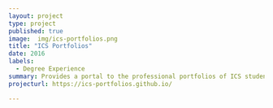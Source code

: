 ```yaml
---
layout: project
type: project
published: true
image:  img/ics-portfolios.png
title: "ICS Portfolios"
date: 2016
labels:
  - Degree Experience
summary: Provides a portal to the professional portfolios of ICS students, faculty, and alumni.
projecturl: https://ics-portfolios.github.io/

---
```

